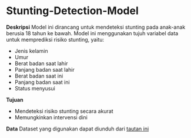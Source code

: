 # Stunting-Detection-Model
**Deskripsi**
Model ini dirancang untuk mendeteksi stunting pada anak-anak berusia 18 tahun ke bawah. Model ini menggunakan tujuh variabel data untuk memprediksi risiko stunting, yaitu:

- Jenis kelamin
- Umur
- Berat badan saat lahir
- Panjang badan saat lahir
- Berat badan saat ini
- Panjang badan saat ini
- Status menyusui

**Tujuan**
- Mendeteksi risiko stunting secara akurat
- Memungkinkan intervensi dini

**Data**
Dataset yang digunakan dapat diunduh dari [tautan ini](https://www.kaggle.com/datasets/harnelia/faktor-stunting)
